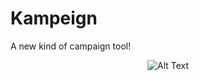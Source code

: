 # Kampeign

A new kind of campaign tool!

<p align="center">
    <img src="https://github.com/kampeign.png" alt="Alt Text">
</p>

